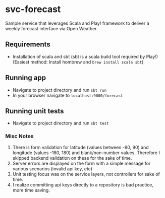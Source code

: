 # svc-forecast

Sample service that leverages Scala and Play! framework to deliver a weekly forecast interface via Open Weather.

## Requirements
- Installation of scala and sbt (sbt is a scala build tool required by Play!)
  (Easiest method: Install hombrew and `brew install scala sbt`)

## Running app
- Navigate to project directory and run `sbt run`
- In your browser navigate to `localhost:9000/forecast`

## Running unit tests
- Navigate to project directory and run `sbt test`


### Misc Notes
1. There is form validation for latitude (values between -90, 90) and longitude (values -180, 180) and blank/non-number values. Therefore I skipped backend validation on these for the sake of time.
2. Server errors are displayed on the form with a simple message for various scenarios (invalid api key, etc)
3. Unit testing focus was on the service layers, not controllers for sake of time.
4. I realize committing api keys directly to a repository is bad practice, more time saving.
